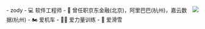 <img align="right" src="https://github-readme-stats.vercel.app/api?username=zody-cc&show_icons=true&icon_color=0366d6&text_color=24292e&bg_color=ffffff&hide_title=true" />
- zody
- 💻 软件工程师
- 📅 曾任职京东金融(北京)，阿里巴巴(杭州)，嘉云数据(杭州)
- 🏍️ 爱机车
- 🏋️‍♂️ 爱力量训练
- 🎿 爱滑雪
